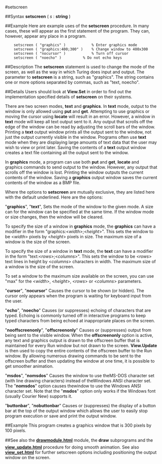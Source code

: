 
#setscreen

##Syntax
**setscreen** ( _s_ : **string** )


##Example
Here are example uses of the **setscreen** procedure. In many cases, these will appear as the first statement of the program. They can, however,  appear any place in a program.

        setscreen ( "graphics" )            % Enter graphics mode
        setscreen ( "graphics:400;300" )    % Change window to 400x300
        setscreen ( "nocursor" )            % Turn off cursor
        setscreen ( "noecho" )          % Do not echo keys
##Description
The **setscreen** statement is used to change the mode of the screen, as well as the way in which Turing does input and output. The parameter to **setscreen** is a string, such as "graphics". The string contains one or more options separated by commas, such as "text, noecho".


##Details
Users should look at **View.Set** in order to find out the implementation specified details of **setscreen** on their systems.

There are two screen modes, **text** and **graphics**. In **text** mode, output to the window is only allowed using **put** and **get**. Attempting to use graphics or moving the cursor using **locate** will result in an error. However, a window in **text** mode will keep all text output sent to it. Any output that scrolls off the edge of the window can be read by adjusting the scroll bars of the window. Printing a **text** output window prints all the output sent to the window, not just the output currently visible in the window. Programs often use **text** mode when they are displaying large amounts of text data that the user may wish to view or print later. Saving the contents of a **text** output window creates a text file containing all the output sent to the window.

In **graphics** mode, a program can use both **put** and **get**, **locate** and graphics commands to send output to the window. However, any output that scrolls off the window is lost. Printing the window outputs the current contents of the window. Saving a **graphics** output window saves the current contents of the window as a BMP file.

Where the options to **setscreen** are mutually exclusive, they are listed here with the default underlined. Here are the options:

"**graphics**", "**text**",  Sets the mode of the window to the given mode. A size can for the window can be specified at the same time. If the window mode or size changes, then the window will be cleared.

To specify the size of a window in **graphics** mode, the **graphics** can have a modifier in the form "graphics:<_width_>;<_height_>". This sets the window to be <_width_> pixels by <_height_> pixels in size. The maximum size of a window is the size of the screen.

To specify the size of a window in **text** mode, the **text** can have a modifier in the form "text:<_rows_>;<_columns_>". This sets the window to be <_rows_> text lines in height by <_columns_> characters in width. The maximum size of a window is the size of the screen.

To set a window to the maximum size available on the screen, you can use "max" for the <_width_>, <_height_>, <_rows_> or <_columns_> parameters.

"**cursor**", "**nocursor**"  Causes the cursor to be shown (or hidden). The cursor only appears when the program is waiting for keyboard input from the user.

"**echo**", "**noecho**"  Causes (or suppresses) echoing of characters that are typed. Echoing is commonly turned off in interactive programs to keep typed characters from being echoed at inappropriate places on the screen.

"**nooffscreenonly**", "**offscreenonly**"  Causes or (suppresses) output from being sent to the visible window. When the **offscreenonly** option is active, any text and graphics output is drawn to the offscreen buffer that is maintained for every Run window but not drawn to the screen. **View.Update** is then used to copy the entire contents of the offscreen buffer to the Run window. By allowing numerous drawing commands to be sent to the offscreen buffer and then updating the window at one time, it is possible to get smoother animation.

"**msdos**", "**nomsdos**"  Causes the window to use theMS-DOS character set (with line drawing characters) instead of theWindows ANSI character set.  The "**nomsdos**" option causes thewindow to use the Windows ANSI character set.  Note that the "**msdos**" option only works if the Windows font (usually Courier New) supports it.

"**buttonbar**", "**nobuttonbar**"  Causes or (suppresses) the display of a button bar at the top of the output window which allows the user to easily stop program execution or save and print the output window.


##Example
This program creates a graphics window that is 300 pixels by 100 pixels.


##See also
the **[drawmodule.html](Draw)** module, the **draw&#133;** subprograms and the **[view_update.html](View.Update)** procedure for doing smooth animation. See also **[view_set.html](View.Set)** for further setscreen options including positioning the output window on the screen.

